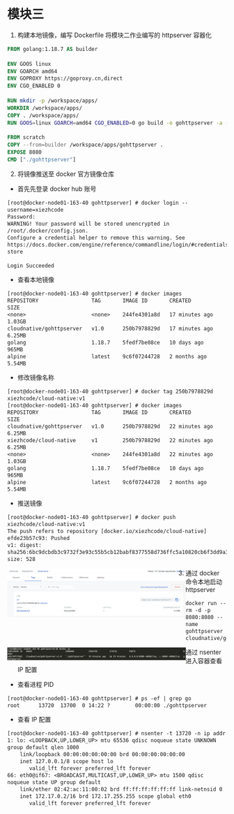 # 模块三

1. 构建本地镜像，编写 Dockerfile 将模块二作业编写的 httpserver 容器化

```dockerfile
FROM golang:1.18.7 AS builder

ENV GOOS linux
ENV GOARCH amd64
ENV GOPROXY https://goproxy.cn,direct
ENV CGO_ENABLED 0

RUN mkdir -p /workspace/apps/
WORKDIR /workspace/apps/
COPY . /workspace/apps/
RUN GOOS=linux GOARCH=amd64 CGO_ENABLED=0 go build -o gohttpserver -a -installsuffix ./main.go

FROM scratch
COPY --from=builder /workspace/apps/gohttpserver .
EXPOSE 8080
CMD ["./gohttpserver"]
```

2. 将镜像推送至 docker 官方镜像仓库

- 首先先登录 docker hub 账号

```shell
[root@docker-node01-163-40 gohttpserver] # docker login --username=xiezhcode
Password:
WARNING! Your password will be stored unencrypted in /root/.docker/config.json.
Configure a credential helper to remove this warning. See
https://docs.docker.com/engine/reference/commandline/login/#credentials-store

Login Succeeded
```

- 查看本地镜像

```shell
[root@docker-node01-163-40 gohttpserver] # docker images
REPOSITORY                 TAG       IMAGE ID       CREATED          SIZE
<none>                     <none>    244fe4301a8d   17 minutes ago   1.03GB
cloudnative/gohttpserver   v1.0      250b7978829d   17 minutes ago   6.25MB
golang                     1.18.7    5fedf7be08ce   10 days ago      965MB
alpine                     latest    9c6f07244728   2 months ago     5.54MB
```

- 修改镜像名称

```shell
[root@docker-node01-163-40 gohttpserver] # docker tag 250b7978829d xiezhcode/cloud-native:v1
[root@docker-node01-163-40 gohttpserver] # docker images
REPOSITORY                 TAG       IMAGE ID       CREATED          SIZE
cloudnative/gohttpserver   v1.0      250b7978829d   22 minutes ago   6.25MB
xiezhcode/cloud-native     v1        250b7978829d   22 minutes ago   6.25MB
<none>                     <none>    244fe4301a8d   22 minutes ago   1.03GB
golang                     1.18.7    5fedf7be08ce   10 days ago      965MB
alpine                     latest    9c6f07244728   2 months ago     5.54MB
```

- 推送镜像

```shell
[root@docker-node01-163-40 gohttpserver] # docker push xiezhcode/cloud-native:v1
The push refers to repository [docker.io/xiezhcode/cloud-native]
efde23b57c93: Pushed
v1: digest: sha256:6bc9dcbdb3c9732f3e93c55b5cb12babf8377558d736ffc5a10820cb6f3dd9a3 size: 528
```

<img src="images/image-20221016145135632.png" alt="image-20221016145135632" style="zoom:40%;float:left" />

3. 通过 docker 命令本地启动 httpserver

```shell
docker run --rm -d -p 8080:8080 --name gohttpserver cloudnative/gohttpserver:v1.0
```

<img src="images/image-20221016145248566.png" alt="image-20221016145248566" style="zoom:40%;float:left" />

4. 通过 nsenter 进入容器查看 IP 配置

- 查看进程 PID 

```shell
[root@docker-node01-163-40 gohttpserver] # ps -ef | grep go
root      13720  13700  0 14:22 ?        00:00:00 ./gohttpserver
```

- 查看 IP 配置

```shell
[root@docker-node01-163-40 gohttpserver] # nsenter -t 13720 -n ip addr
1: lo: <LOOPBACK,UP,LOWER_UP> mtu 65536 qdisc noqueue state UNKNOWN group default qlen 1000
    link/loopback 00:00:00:00:00:00 brd 00:00:00:00:00:00
    inet 127.0.0.1/8 scope host lo
       valid_lft forever preferred_lft forever
66: eth0@if67: <BROADCAST,MULTICAST,UP,LOWER_UP> mtu 1500 qdisc noqueue state UP group default
    link/ether 02:42:ac:11:00:02 brd ff:ff:ff:ff:ff:ff link-netnsid 0
    inet 172.17.0.2/16 brd 172.17.255.255 scope global eth0
       valid_lft forever preferred_lft forever
```

